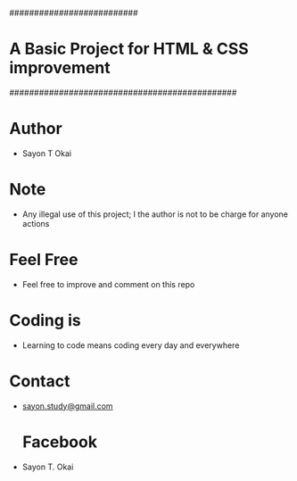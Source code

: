 ##########################
# A Basic Project for HTML & CSS improvement
##############################################

# Author
  - Sayon T Okai

# Note 
 - Any illegal use of this project; I the author is not to be charge for anyone actions 

# Feel Free
 - Feel free to improve and comment on this repo 


# Coding is 
- Learning to code means coding every day and everywhere 


# Contact
 - sayon.study@gmail.com
   # Facebook 
- Sayon T. Okai
